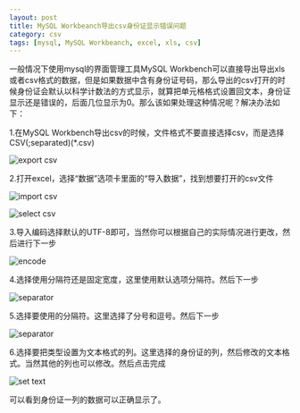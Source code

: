 ```yaml
---
layout: post
title: MySQL Workbeanch导出csv身份证显示错误问题
category: csv
tags: [mysql, MySQL Workbeanch, excel, xls, csv]
---
```


一般情况下使用mysql的界面管理工具MySQL Workbench可以直接导出导出xls或者csv格式的数据，但是如果数据中含有身份证号码，那么导出的csv打开的时候身份证会默认以科学计数法的方式显示，就算把单元格格式设置回文本，身份证显示还是错误的，后面几位显示为0。那么该如果处理这种情况呢？解决办法如下：


1.在MySQL Workbench导出csv的时候，文件格式不要直接选择csv，而是选择CSV(;separated)(*.csv)

![export csv](/images/csv/1.png "export csv")

2.打开excel，选择“数据”选项卡里面的“导入数据”，找到想要打开的csv文件

![import csv](/images/csv/2.jpg "import csv")

![select csv](/images/csv/3.png "select csv")

3.导入编码选择默认的UTF-8即可，当然你可以根据自己的实际情况进行更改，然后进行下一步

![encode](/images/csv/4.png "encode")

4.选择使用分隔符还是固定宽度，这里使用默认选项分隔符。然后下一步

![separator](/images/csv/5.png "separator")

5.选择要使用的分隔符。这里选择了分号和逗号。然后下一步

![separator](/images/csv/6.png "separator")

6.选择要把类型设置为文本格式的列。这里选择的身份证的列，然后修改的文本格式。当然其他的列也可以修改。然后点击完成

![set text](/images/csv/7.png "set text")

可以看到身份证一列的数据可以正确显示了。